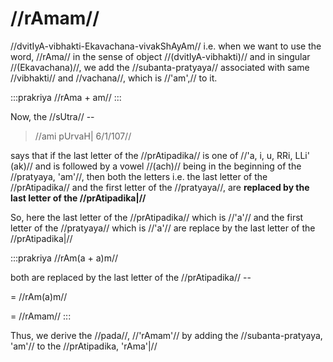 # //rAmam//

//dvitIyA-vibhakti-Ekavachana-vivakShAyAm// i.e. when we want to use the
word, //rAma// in the sense of object //(dvitIyA-vibhakti)// and in
singular //(Ekavachana)//, we add the //subanta-pratyaya// associated
with same //vibhakti// and //vachana//, which is //'am',// to it.

:::prakriya
//rAma + am//
:::

Now, the //sUtra// --

> //ami pUrvaH| 6/1/107//

says that if the last letter of the //prAtipadika// is one of //'a, i,
u, RRi, LLi' (ak)// and is followed by a vowel //(ach)// being in the
beginning of the //pratyaya, 'am'//, then both the letters i.e. the last
letter of the //prAtipadika// and the first letter of the //pratyaya//,
are **replaced by the last letter of the //prAtipadika|//**

So, here the last letter of the //prAtipadika// which is //'a'// and the
first letter of the //pratyaya// which is //'a'// are replace by the
last letter of the //prAtipadika|//

:::prakriya
//rAm(a + a)m//

both are replaced by the last letter of the //prAtipadika// --

= //rAm(a)m//

= //rAmam//
:::

Thus, we derive the //pada//, //'rAmam'// by adding the
//subanta-pratyaya, 'am'// to the //prAtipadika, 'rAma'|//
